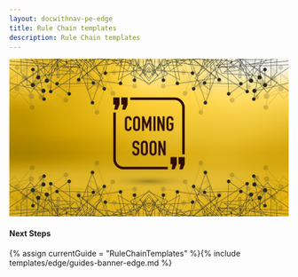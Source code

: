 ```yaml
---
layout: docwithnav-pe-edge
title: Rule Chain templates
description: Rule Chain templates
---
```


![image](/images/coming-soon.jpg)

#### Next Steps

{% assign currentGuide = "RuleChainTemplates" %}{% include templates/edge/guides-banner-edge.md %}